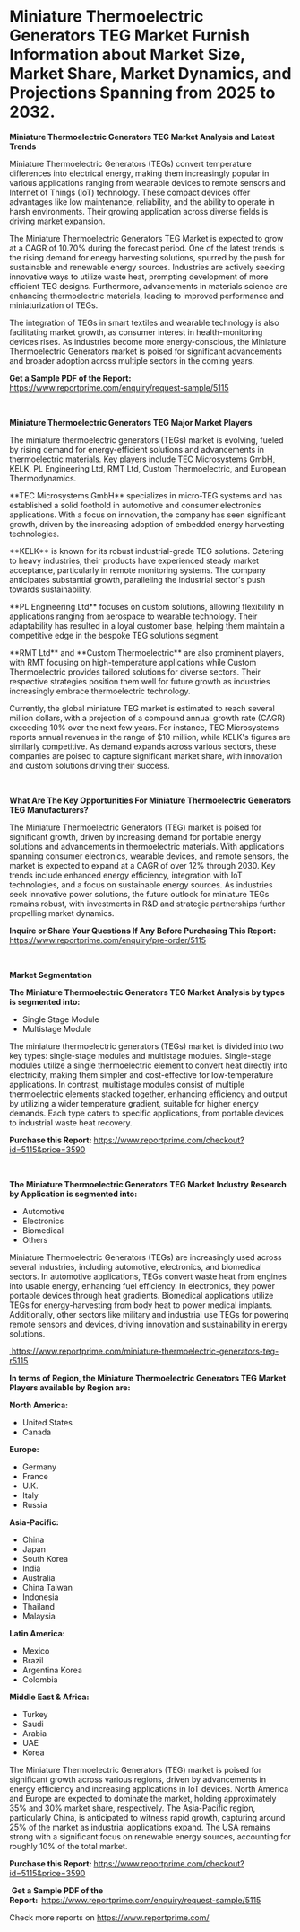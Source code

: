 <p><h1>Miniature Thermoelectric Generators TEG Market Furnish Information about Market Size, Market Share, Market Dynamics, and Projections Spanning from 2025 to 2032.</h1></p><p><strong>Miniature Thermoelectric Generators TEG Market Analysis and Latest Trends</strong></p>
<p><p>Miniature Thermoelectric Generators (TEGs) convert temperature differences into electrical energy, making them increasingly popular in various applications ranging from wearable devices to remote sensors and Internet of Things (IoT) technology. These compact devices offer advantages like low maintenance, reliability, and the ability to operate in harsh environments. Their growing application across diverse fields is driving market expansion.</p><p>The Miniature Thermoelectric Generators TEG Market is expected to grow at a CAGR of 10.70% during the forecast period. One of the latest trends is the rising demand for energy harvesting solutions, spurred by the push for sustainable and renewable energy sources. Industries are actively seeking innovative ways to utilize waste heat, prompting development of more efficient TEG designs. Furthermore, advancements in materials science are enhancing thermoelectric materials, leading to improved performance and miniaturization of TEGs.</p><p>The integration of TEGs in smart textiles and wearable technology is also facilitating market growth, as consumer interest in health-monitoring devices rises. As industries become more energy-conscious, the Miniature Thermoelectric Generators market is poised for significant advancements and broader adoption across multiple sectors in the coming years.</p></p>
<p><strong>Get a Sample PDF of the Report:&nbsp;</strong> <a href="https://www.reportprime.com/enquiry/request-sample/5115?utm_campaign=2393&utm_medium=2&utm_source=Github&utm_content=ia&utm_term=19032025&utm_id=miniature-thermoelectric-generators-teg">https://www.reportprime.com/enquiry/request-sample/5115</a></p>
<p>&nbsp;</p>
<p><strong>Miniature Thermoelectric Generators TEG Major Market Players</strong></p>
<p><p>The miniature thermoelectric generators (TEGs) market is evolving, fueled by rising demand for energy-efficient solutions and advancements in thermoelectric materials. Key players include TEC Microsystems GmbH, KELK, PL Engineering Ltd, RMT Ltd, Custom Thermoelectric, and European Thermodynamics.</p><p>**TEC Microsystems GmbH** specializes in micro-TEG systems and has established a solid foothold in automotive and consumer electronics applications. With a focus on innovation, the company has seen significant growth, driven by the increasing adoption of embedded energy harvesting technologies. </p><p>**KELK** is known for its robust industrial-grade TEG solutions. Catering to heavy industries, their products have experienced steady market acceptance, particularly in remote monitoring systems. The company anticipates substantial growth, paralleling the industrial sector's push towards sustainability.</p><p>**PL Engineering Ltd** focuses on custom solutions, allowing flexibility in applications ranging from aerospace to wearable technology. Their adaptability has resulted in a loyal customer base, helping them maintain a competitive edge in the bespoke TEG solutions segment.</p><p>**RMT Ltd** and **Custom Thermoelectric** are also prominent players, with RMT focusing on high-temperature applications while Custom Thermoelectric provides tailored solutions for diverse sectors. Their respective strategies position them well for future growth as industries increasingly embrace thermoelectric technology.</p><p>Currently, the global miniature TEG market is estimated to reach several million dollars, with a projection of a compound annual growth rate (CAGR) exceeding 10% over the next few years. For instance, TEC Microsystems reports annual revenues in the range of $10 million, while KELK's figures are similarly competitive. As demand expands across various sectors, these companies are poised to capture significant market share, with innovation and custom solutions driving their success.</p></p>
<p>&nbsp;</p>
<p><strong>What Are The Key Opportunities For Miniature Thermoelectric Generators TEG Manufacturers?</strong></p>
<p><p>The Miniature Thermoelectric Generators (TEG) market is poised for significant growth, driven by increasing demand for portable energy solutions and advancements in thermoelectric materials. With applications spanning consumer electronics, wearable devices, and remote sensors, the market is expected to expand at a CAGR of over 12% through 2030. Key trends include enhanced energy efficiency, integration with IoT technologies, and a focus on sustainable energy sources. As industries seek innovative power solutions, the future outlook for miniature TEGs remains robust, with investments in R&D and strategic partnerships further propelling market dynamics.</p></p>
<p><strong>Inquire or Share Your Questions If Any Before Purchasing This Report:</strong> <a href="https://www.reportprime.com/enquiry/pre-order/5115?utm_campaign=2393&utm_medium=2&utm_source=Github&utm_content=ia&utm_term=19032025&utm_id=miniature-thermoelectric-generators-teg">https://www.reportprime.com/enquiry/pre-order/5115</a></p>
<p>&nbsp;</p>
<p><strong>Market Segmentation</strong></p>
<p><strong>The Miniature Thermoelectric Generators TEG Market Analysis by types is segmented into:</strong></p>
<p><ul><li>Single Stage Module</li><li>Multistage Module</li></ul></p>
<p><p>The miniature thermoelectric generators (TEGs) market is divided into two key types: single-stage modules and multistage modules. Single-stage modules utilize a single thermoelectric element to convert heat directly into electricity, making them simpler and cost-effective for low-temperature applications. In contrast, multistage modules consist of multiple thermoelectric elements stacked together, enhancing efficiency and output by utilizing a wider temperature gradient, suitable for higher energy demands. Each type caters to specific applications, from portable devices to industrial waste heat recovery.</p></p>
<p><strong>Purchase this Report:&nbsp;</strong><a href="https://www.reportprime.com/checkout?id=5115&price=3590&utm_campaign=2393&utm_medium=2&utm_source=Github&utm_content=ia&utm_term=19032025&utm_id=miniature-thermoelectric-generators-teg">https://www.reportprime.com/checkout?id=5115&price=3590</a></p>
<p>&nbsp;</p>
<p><strong>The Miniature Thermoelectric Generators TEG Market Industry Research by Application is segmented into:</strong></p>
<p><ul><li>Automotive</li><li>Electronics</li><li>Biomedical</li><li>Others</li></ul></p>
<p><p>Miniature Thermoelectric Generators (TEGs) are increasingly used across several industries, including automotive, electronics, and biomedical sectors. In automotive applications, TEGs convert waste heat from engines into usable energy, enhancing fuel efficiency. In electronics, they power portable devices through heat gradients. Biomedical applications utilize TEGs for energy-harvesting from body heat to power medical implants. Additionally, other sectors like military and industrial use TEGs for powering remote sensors and devices, driving innovation and sustainability in energy solutions.</p></p>
<p><a href="https://www.reportprime.com/miniature-thermoelectric-generators-teg-r5115?utm_campaign=2393&utm_medium=2&utm_source=Github&utm_content=ia&utm_term=19032025&utm_id=miniature-thermoelectric-generators-teg">&nbsp;https://www.reportprime.com/miniature-thermoelectric-generators-teg-r5115</a></p>
<p><strong>In terms of Region, the Miniature Thermoelectric Generators TEG Market Players available by Region are:</strong></p>
<p>
    <p> <strong> North America: </strong>
        <ul>
            <li>United States</li>
            <li>Canada</li>
        </ul>
        </p> 
    <p> <strong> Europe: </strong>
        <ul>
            <li>Germany</li>
            <li>France</li>
            <li>U.K.</li>
            <li>Italy</li>
            <li>Russia</li>
        </ul>
        </p> 
    <p> <strong> Asia-Pacific: </strong>
        <ul>
            <li>China</li>
            <li>Japan</li>
            <li>South Korea</li>
            <li>India</li>
            <li>Australia</li>
            <li>China Taiwan</li>
            <li>Indonesia</li>
            <li>Thailand</li>
            <li>Malaysia</li>
        </ul>
        </p> 
    <p> <strong> Latin America: </strong>
        <ul>
            <li>Mexico</li>
            <li>Brazil</li>
            <li>Argentina Korea</li>
            <li>Colombia</li>
        </ul>
        </p> 
    <p> <strong> Middle East & Africa: </strong>
        <ul>
            <li>Turkey</li>
            <li>Saudi</li>
            <li>Arabia</li>
            <li>UAE</li>
            <li>Korea</li>
        </ul>
    </p>
    </p>
<p><p>The Miniature Thermoelectric Generators (TEG) market is poised for significant growth across various regions, driven by advancements in energy efficiency and increasing applications in IoT devices. North America and Europe are expected to dominate the market, holding approximately 35% and 30% market share, respectively. The Asia-Pacific region, particularly China, is anticipated to witness rapid growth, capturing around 25% of the market as industrial applications expand. The USA remains strong with a significant focus on renewable energy sources, accounting for roughly 10% of the total market.</p></p>
<p><strong>Purchase this Report: </strong><a href="https://www.reportprime.com/checkout?id=5115&price=3590&utm_campaign=2393&utm_medium=2&utm_source=Github&utm_content=ia&utm_term=19032025&utm_id=miniature-thermoelectric-generators-teg">https://www.reportprime.com/checkout?id=5115&price=3590</a></p>
<p>&nbsp;<strong>Get a Sample PDF of the Report:&nbsp;&nbsp;</strong><a href="https://www.reportprime.com/enquiry/request-sample/5115?utm_campaign=2393&utm_medium=2&utm_source=Github&utm_content=ia&utm_term=19032025&utm_id=miniature-thermoelectric-generators-teg">https://www.reportprime.com/enquiry/request-sample/5115</a></p>
<p><strong></strong></p>
<p>Check more reports on <a href="https://www.reportprime.com/?utm_campaign=2393&utm_medium=2&utm_source=Github&utm_content=ia&utm_term=19032025&utm_id=miniature-thermoelectric-generators-teg">https://www.reportprime.com/</a></p>